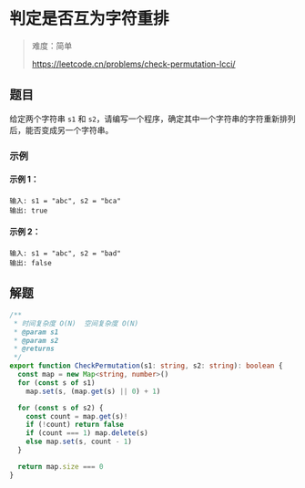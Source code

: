 # 判定是否互为字符重排

> 难度：简单
>
> https://leetcode.cn/problems/check-permutation-lcci/

## 题目

给定两个字符串 `s1` 和 `s2`，请编写一个程序，确定其中一个字符串的字符重新排列后，能否变成另一个字符串。

### 示例

#### 示例 1：

```
输入: s1 = "abc", s2 = "bca"
输出: true 
```

#### 示例 2：

```
输入: s1 = "abc", s2 = "bad"
输出: false
```

## 解题

```ts 
/**
 * 时间复杂度 O(N)  空间复杂度 O(N)
 * @param s1
 * @param s2
 * @returns
 */
export function CheckPermutation(s1: string, s2: string): boolean {
  const map = new Map<string, number>()
  for (const s of s1)
    map.set(s, (map.get(s) || 0) + 1)

  for (const s of s2) {
    const count = map.get(s)!
    if (!count) return false
    if (count === 1) map.delete(s)
    else map.set(s, count - 1)
  }

  return map.size === 0
}
```